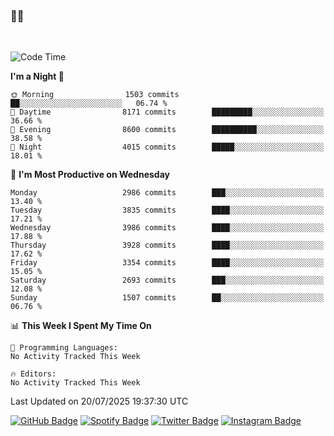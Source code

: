 ### 🤙🍺

<!-- <a href="https://github-readme-stats.vercel.app/api?username=hzak2xx&count_private=true&show_icons=true&theme=dracula">
  <img align="center" src="https://github-readme-stats.vercel.app/api?username=hzak2xx&count_private=true&show_icons=true&theme=dracula" />
</a>
</br> -->
</br>

<!--START_SECTION:waka-->
![Code Time](http://img.shields.io/badge/Code%20Time-4%2C209%20hrs%2040%20mins-blue)

**I'm a Night 🦉** 

```text
🌞 Morning                1503 commits        ██░░░░░░░░░░░░░░░░░░░░░░░   06.74 % 
🌆 Daytime                8171 commits        █████████░░░░░░░░░░░░░░░░   36.66 % 
🌃 Evening                8600 commits        ██████████░░░░░░░░░░░░░░░   38.58 % 
🌙 Night                  4015 commits        █████░░░░░░░░░░░░░░░░░░░░   18.01 % 
```
📅 **I'm Most Productive on Wednesday** 

```text
Monday                   2986 commits        ███░░░░░░░░░░░░░░░░░░░░░░   13.40 % 
Tuesday                  3835 commits        ████░░░░░░░░░░░░░░░░░░░░░   17.21 % 
Wednesday                3986 commits        ████░░░░░░░░░░░░░░░░░░░░░   17.88 % 
Thursday                 3928 commits        ████░░░░░░░░░░░░░░░░░░░░░   17.62 % 
Friday                   3354 commits        ████░░░░░░░░░░░░░░░░░░░░░   15.05 % 
Saturday                 2693 commits        ███░░░░░░░░░░░░░░░░░░░░░░   12.08 % 
Sunday                   1507 commits        ██░░░░░░░░░░░░░░░░░░░░░░░   06.76 % 
```


📊 **This Week I Spent My Time On** 

```text
💬 Programming Languages: 
No Activity Tracked This Week

🔥 Editors: 
No Activity Tracked This Week
```


 Last Updated on 20/07/2025 19:37:30 UTC
<!--END_SECTION:waka-->

[![GitHub Badge](https://img.shields.io/badge/GitHub-100000?style=for-the-badge&logo=github&logoColor=white)](https://github.com/hzak2xx)
[![Spotify Badge](https://img.shields.io/badge/Spotify-1ED760?&style=for-the-badge&logo=spotify&logoColor=white)](https://open.spotify.com/user/uf90s6sbbh75a1mt44clkhkvf)
[![Twitter Badge](https://img.shields.io/badge/Twitter-1DA1F2?style=for-the-badge&logo=twitter&logoColor=white)](https://twitter.com/hzak2xx)
[![Instagram Badge](https://img.shields.io/badge/Instagram-E4405F?style=for-the-badge&logo=instagram&logoColor=white)](https://www.instagram.com/hzak2xx/)
